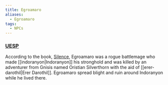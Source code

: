 ```yaml
---
title: Egroamaro
aliases:
  - Egroamaro
tags:
  - NPCs
---
```

### [UESP](https://en.uesp.net/wiki/Morrowind:Silence_(book))
According to the book, [Silence](https://en.uesp.net/wiki/Morrowind:Silence_(book)), Egroamaro was a rogue battlemage who made [[indoranyon|Indoranyon]] his stronghold and was killed by an adventurer from Gnisis named Oristian Silverthorn with the aid of [[erer-darothil|Erer Darothil]]. Egroamaro spread blight and ruin around Indoranyon while he lived there.